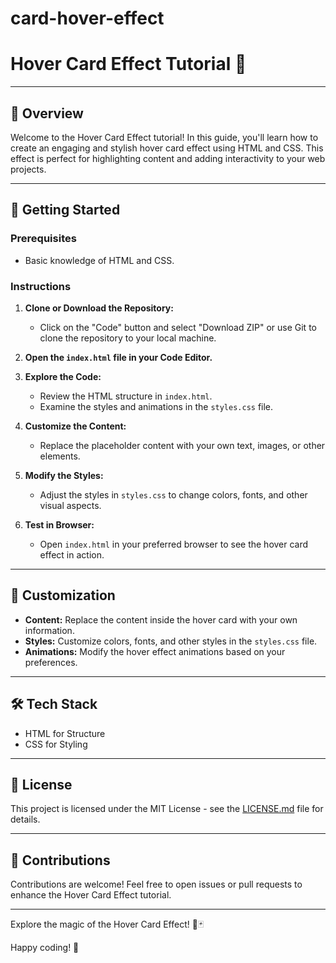 # card-hover-effect

# Hover Card Effect Tutorial 🚀

---

## 🌟 Overview

Welcome to the Hover Card Effect tutorial! In this guide, you'll learn how to create an engaging and stylish hover card effect using HTML and CSS. This effect is perfect for highlighting content and adding interactivity to your web projects.

---

## 🚀 Getting Started

### Prerequisites

- Basic knowledge of HTML and CSS.

### Instructions

1. **Clone or Download the Repository:**
   - Click on the "Code" button and select "Download ZIP" or use Git to clone the repository to your local machine.

2. **Open the `index.html` file in your Code Editor.**

3. **Explore the Code:**
   - Review the HTML structure in `index.html`.
   - Examine the styles and animations in the `styles.css` file.

4. **Customize the Content:**
   - Replace the placeholder content with your own text, images, or other elements.

5. **Modify the Styles:**
   - Adjust the styles in `styles.css` to change colors, fonts, and other visual aspects.

6. **Test in Browser:**
   - Open `index.html` in your preferred browser to see the hover card effect in action.

---

## 🎨 Customization

- **Content:** Replace the content inside the hover card with your own information.
- **Styles:** Customize colors, fonts, and other styles in the `styles.css` file.
- **Animations:** Modify the hover effect animations based on your preferences.

---

## 🛠️ Tech Stack

- HTML for Structure
- CSS for Styling

---

## 📄 License

This project is licensed under the MIT License - see the [LICENSE.md](LICENSE.md) file for details.

---

## 🤝 Contributions

Contributions are welcome! Feel free to open issues or pull requests to enhance the Hover Card Effect tutorial.

---

Explore the magic of the Hover Card Effect! 🚀🃏

Happy coding! 🌟
